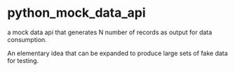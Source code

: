 # python_mock_data_api

a mock data api that generates N number of records as output for data consumption. 

An elementary idea that can be expanded to produce large sets of fake data for testing.
